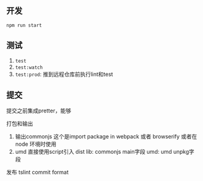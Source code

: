## 开发
`npm run start`

## 测试
1. `test`
2. `test:watch`
3. `test:prod`: 推到远程仓库前执行lint和test

## 提交
提交之前集成pretter，能够


打包和输出
1. 输出commonjs 这个是import package in webpack 或者 browserify 或者在node 环境时使用
2. umd 直接使用script引入
dist
  lib: commonjs main字段
  umd: umd unpkg字段

发布
tslint
commit format


